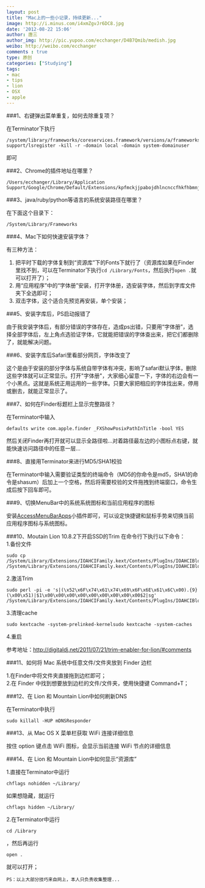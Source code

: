 ```yaml
---
layout: post
title: "Mac上的一些小记录，持续更新..."
image: http://i.minus.com/i4xmZgvJr6DC8.jpg
date: '2012-08-22 15:06'
author: 唐三
author_img: http://pic.yupoo.com/ecchanger/D4B7Qmib/medish.jpg
weibo: http://weibo.com/ecchanger
comments : true
type: 原创
categories: ["Studying"]
tags: 
- mac
- tips
- lion
- OSX
- apple
---
```


###1、右键弹出菜单重复，如何去除重复项？

在Terminator下执行

	/system/library/frameworks/coreservices.framework/versions/a/frameworks/launchservices.framework/versions/a/  support/lsregister -kill -r -domain local -domain system-domainuser
即可  
  
###2、Chrome的插件地址在哪里？  

	/Users/ecchanger/Library/Application Support/Google/Chrome/Default/Extensions/kpfmckjjpabojdhlncnccfhkfhbmnjfi/0.1.5_0` 

###3、java/ruby/python等语言的系统安装路径在哪里？

在下面这个目录下：

	/System/Library/Frameworks

###4、Mac下如何快速安装字体？

有三种方法：  
1. 把平时下载的字体复制到“资源库”下的Fonts下就行了（资源库如果在Finder里找不到，可以在Terminator下执行`cd /Library/Fonts`，然后执行`open .`就可以打开了）；  
2. 用“应用程序”中的“字体册”安装，打开字体册，选安装字体，然后到字库文件夹下全选即可；  
3. 双击字体，这个适合先预览再安装，单个安装；  
  
###5、安装字库后，PS启动报错了  

由于我安装字体后，有部分错误的字体存在，造成ps出错，只要用“字体册”，选择全部字体后，左上角点选验证字体，它就能把错误的字体查出来，把它们都删除了，就能解决问题。

###6、安装字库后Safari里看部分网页，字体改变了  

这个是由于安装的部分字体与系统自带字体有冲突，影响了safari默认字体，删除这些字体就可以正常显示。打开"字体册"，大家细心留意一下，字体的右边会有一个小黑点。这就是系统正用运用的一些字体。只要大家把相应的字体找出来，停用或删去，就能正常显示了。

###7、如何在Finder标题栏上显示完整路径？

在Terminator中输入

	defaults write com.apple.finder _FXShowPosixPathInTitle -bool YES
然后关闭Finder再打开就可以显示全路径啦...对着路径最左边的小图标点右键，就能快速访问路径中的任意一层…

###8、直接用Terminator来进行MD5/SHA1校验  

在Terminator中输入需要验证类型的终端命令（MD5的你命令是md5，SHA1的命令是shasum）后加上一个空格，然后将需要校验的文件拖拽到终端窗口，命令生成后按下回车即可。

###9、切换MenuBar中的系统系统图标和当前应用程序的图标  

安装[AccessMenuBarApps](http://www.ortisoft.de/en/accessmenubarapps/ "AccessMenuBarApps")小插件即可，可以设定快捷键和鼠标手势来切换当前应用程序图标与系统图标。  

###10、Moutain Lion 10.8.2下开启SSD的Trim
在命令行下执行以下命令：  
1.备份文件

	sudo cp /System/Library/Extensions/IOAHCIFamily.kext/Contents/PlugIns/IOAHCIBlockStorage.kext/Contents/MacOS/IOAHCIBlockStorage /System/Library/Extensions/IOAHCIFamily.kext/Contents/PlugIns/IOAHCIBlockStorage.kext/Contents/MacOS/IOAHCIBlockStorage.original

2.激活Trim

	sudo perl -pi -e 's|(\x52\x6F\x74\x61\x74\x69\x6F\x6E\x61\x6C\x00).{9}(\x00\x51)|$1\x00\x00\x00\x00\x00\x00\x00\x00\x00$2|sg' /System/Library/Extensions/IOAHCIFamily.kext/Contents/PlugIns/IOAHCIBlockStorage.kext/Contents/MacOS/IOAHCIBlockStorage

3.清理cache  

	sudo kextcache -system-prelinked-kernelsudo kextcache -system-caches
4.重启  

参考地址：<http://digitaldj.net/2011/07/21/trim-enabler-for-lion/#comments>  

###11、如何将 Mac 系统中任意文件/文件夹放到 Finder 边栏  

1.在Finder中将文件夹直接拖到边栏即可；  
2.在 Finder 中找到想要放到边栏的文件/文件夹，使用快捷键 Command+T；  

###12、在 Lion 和 Mountain Lion中如何刷新DNS  

在Terminator中执行

	sudo killall -HUP mDNSResponder  

###13、从 Mac OS X 菜单栏获取 WiFi 连接详细信息  

按住 option 键点击 WiFi 图标，会显示当前连接 WiFi 节点的详细信息  

###14、在 Lion 和 Mountain Lion中如何显示“资源库”   

1.直接在Terminator中运行

	chflags nohidden ~/Library/
如果想隐藏，就运行

	chflags hidden ~/Library/
2.在Terminator中运行

	cd /Library
，然后再运行

	open .
就可以打开；  

`PS：以上大部分技巧来自网上，本人只负责收集整理...`

